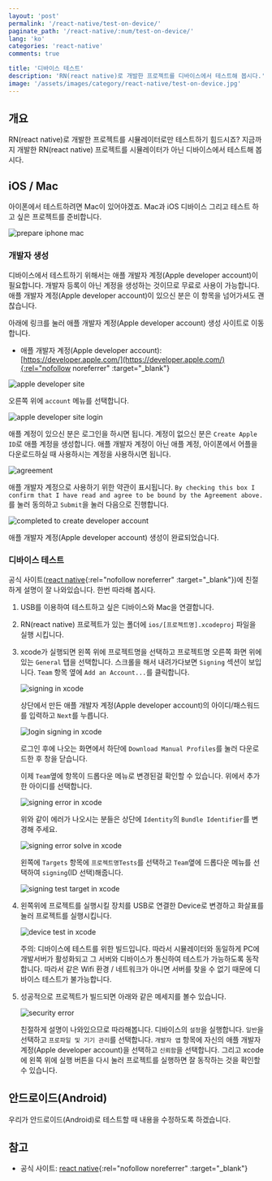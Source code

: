 ```yaml
---
layout: 'post'
permalink: '/react-native/test-on-device/'
paginate_path: '/react-native/:num/test-on-device/'
lang: 'ko'
categories: 'react-native'
comments: true

title: '디바이스 테스트'
description: 'RN(react native)로 개발한 프로젝트를 디바이스에서 테스트해 봅시다.'
image: '/assets/images/category/react-native/test-on-device.jpg'
---
```



## 개요
RN(react native)로 개발한 프로젝트를 시뮬레이터로만 테스트하기 힘드시죠? 지금까지 개발한 RN(react native) 프로젝트를 시뮬레이터가 아닌 디바이스에서 테스트해 봅시다.

## iOS / Mac
아이폰에서 테스트하려면 Mac이 있어야겠죠. Mac과 iOS 디바이스 그리고 테스트 하고 싶은 프로젝트를 준비합니다.

![prepare iphone mac](/assets/images/category/react-native/test-on-device/mac-iphone.jpg)

### 개발자 생성
디바이스에서 테스트하기 위해서는 애플 개발자 계정(Apple developer account)이 필요합니다. 개발자 등록이 아닌 계정을 생성하는 것이므로 무료로 사용이 가능합니다. 애플 개발자 계정(Apple developer account)이 있으신 분은 이 항목을 넘어가셔도 괜찮습니다.

아래에 링크를 눌러 애플 개발자 계정(Apple developer account) 생성 사이트로 이동합니다.

- 애플 개발자 계정(Apple developer account): [https://developer.apple.com/](https://developer.apple.com/){:rel="nofollow noreferrer" :target="_blank"}

![apple developer site](/assets/images/category/react-native/test-on-device/apple-developer-site.png)

오른쪽 위에 ```account``` 메뉴를 선택합니다.

![apple developer site login](/assets/images/category/react-native/test-on-device/apple-developer-site-login.png)

애플 계정이 있으신 분은 로그인을 하시면 됩니다. 계정이 없으신 분은 ```Create Apple ID```로 애플 계정을 생성합니다. 애플 개발자 계정이 아닌 애플 계정, 아이폰에서 어플을 다운로드하실 때 사용하시는 계정을 사용하시면 됩니다.

![agreement](/assets/images/category/react-native/test-on-device/agreement.png)

애플 개발자 계정으로 사용하기 위한 약관이 표시됩니다. ```By checking this box I confirm that I have read and agree to be bound by the Agreement above.```를 눌러 동의하고 ```Submit```을 눌러 다음으로 진행합니다.

![completed to create developer account](/assets/images/category/react-native/test-on-device/completed-create-account.png)

애플 개발자 계정(Apple developer account) 생성이 완료되었습니다.

### 디바이스 테스트
공식 사이트([react native](https://facebook.github.io/react-native/docs/running-on-device){:rel="nofollow noreferrer" :target="_blank"})에 친절하게 설명이 잘 나와있습니다. 한번 따라해 봅시다.

1. USB를 이용하여 테스트하고 싶은 디바이스와 Mac을 연결합니다.
1. RN(react native) 프로젝트가 있는 폴더에 ```ios/[프로젝트명].xcodeproj``` 파일을 실행 시킵니다.
1. xcode가 실행되면 왼쪽 위에 프로젝트명을 선택하고 프로젝트명 오른쪽 화면 위에 있는 ```General``` 탭을 선택합니다. 스크롤을 해서 내려가다보면 ```Signing``` 섹션이 보입니다. ```Team``` 항목 옆에 ```Add an Account...```를 클릭합니다.

    ![signing in xcode](/assets/images/category/react-native/test-on-device/signing.png)

    상단에서 만든 애플 개발자 계정(Apple developer account)의 아이디/패스워드를 입력하고 ```Next```를 누릅니다.

    ![login signing in xcode](/assets/images/category/react-native/test-on-device/signing-login.png)

    로그인 후에 나오는 화면에서 하단에 ```Download Manual Profiles```를 눌러 다운로드한 후 창을 닫습니다.


    이제 ```Team```옆에 항목이 드롭다운 메뉴로 변경된걸 확인할 수 있습니다. 위에서 추가한 아이디를 선택합니다.

    ![signing error in xcode](/assets/images/category/react-native/test-on-device/signing-error.png)

    위와 같이 에러가 나오시는 분들은 상단에 ```Identity```의 ```Bundle Identifier```를 변경해 주세요.

    ![signing error solve in xcode](/assets/images/category/react-native/test-on-device/signing-error-solve.png)

    왼쪽에 ```Targets``` 항목에 ```프로젝트명Tests```를 선택하고 ```Team```옆에 드롭다운 메뉴를 선택하여 ```signing```(ID 선택)해줍니다.

    ![signing test target in xcode](/assets/images/category/react-native/test-on-device/signing-target-test.png)
1. 왼쪽위에 프로젝트를 실행시킬 장치를 USB로 연결한 Device로 변경하고 화살표를 눌러 프로젝트를 실행시킵니다.

    ![device test in xcode](/assets/images/category/react-native/test-on-device/device-test.png)

    주의: 디바이스에 테스트를 위한 빌드입니다. 따라서 시뮬레이터와 동일하게 PC에 개발서버가 활성화되고 그 서버와 디바이스가 통신하여 테스트가 가능하도록 동작합니다. 따라서 같은 Wifi 환경 / 네트워크가 아니면 서버를 찾을 수 없기 때문에 디바이스 테스트가 불가능합니다.

1. 성공적으로 프로젝트가 빌드되면 아래와 같은 메세지를 볼수 있습니다.

    ![security error](/assets/images/category/react-native/test-on-device/security-error.png)

    친절하게 설명이 나와있으므로 따라해봅니다. 디바이스의 ```설정```을 실행합니다. ```일반```을 선택하고 ```프로파일 및 기기 관리```를 선택합니다. ```개발자 앱``` 항목에 자신의 애플 개발자 계정(Apple developer account)을 선택하고 ```신뢰함```을 선택합니다. 그리고 xcode에 왼쪽 위에 실행 버튼을 다시 눌러 프로젝트를 실행하면 잘 동작하는 것을 확인할 수 있습니다.

## 안드로이드(Android)
우리가 안드로이드(Android)로 테스트할 때 내용을 수정하도록 하겠습니다.


## 참고
- 공식 사이트: [react native](https://facebook.github.io/react-native/docs/running-on-device){:rel="nofollow noreferrer" :target="_blank"}
